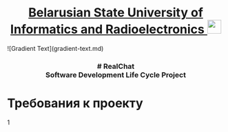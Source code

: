 <h1 align="center"><a href="https://daniilshat.ru/" target="_blank"> Belarusian State University of Informatics and Radioelectronics </a> 
<img src="https://github.com/blackcater/blackcater/raw/main/images/Hi.gif" height="32"/></h1>
![Gradient Text](gradient-text.md)
<h3 align="center"># RealChat <br>
Software Development Life Cycle Project</h3>
 
# Требования к проекту
1 
